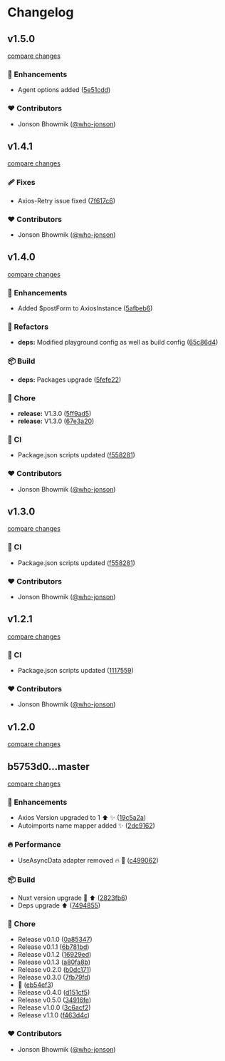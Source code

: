 # Changelog


## v1.5.0

[compare changes](https://github.com/who-jonson/nuxt3-axios/compare/v1.4.1...v1.5.0)

### 🚀 Enhancements

- Agent options added ([5e51cdd](https://github.com/who-jonson/nuxt3-axios/commit/5e51cdd))

### ❤️ Contributors

- Jonson Bhowmik ([@who-jonson](http://github.com/who-jonson))

## v1.4.1

[compare changes](https://github.com/who-jonson/nuxt3-axios/compare/v1.4.0...v1.4.1)

### 🩹 Fixes

- Axios-Retry issue fixed ([7f617c6](https://github.com/who-jonson/nuxt3-axios/commit/7f617c6))

### ❤️  Contributors

- Jonson Bhowmik ([@who-jonson](http://github.com/who-jonson))

## v1.4.0

[compare changes](https://github.com/who-jonson/nuxt3-axios/compare/v1.2.1...v1.4.0)

### 🚀 Enhancements

- Added $postForm to AxiosInstance ([5afbeb6](https://github.com/who-jonson/nuxt3-axios/commit/5afbeb6))

### 💅 Refactors

- **deps:** Modified playground config as well as build config ([65c86d4](https://github.com/who-jonson/nuxt3-axios/commit/65c86d4))

### 📦 Build

- **deps:** Packages upgrade ([5fefe22](https://github.com/who-jonson/nuxt3-axios/commit/5fefe22))

### 🏡 Chore

- **release:** V1.3.0 ([5ff9ad5](https://github.com/who-jonson/nuxt3-axios/commit/5ff9ad5))
- **release:** V1.3.0 ([67e3a20](https://github.com/who-jonson/nuxt3-axios/commit/67e3a20))

### 🤖 CI

- Package.json scripts updated ([f558281](https://github.com/who-jonson/nuxt3-axios/commit/f558281))

### ❤️  Contributors

- Jonson Bhowmik ([@who-jonson](http://github.com/who-jonson))

## v1.3.0

[compare changes](https://github.com/who-jonson/nuxt3-axios/compare/v1.2.1...v1.3.0)


### 🤖 CI

  - Package.json scripts updated ([f558281](https://github.com/who-jonson/nuxt3-axios/commit/f558281))

### ❤️  Contributors

- Jonson Bhowmik ([@who-jonson](http://github.com/who-jonson))

## v1.2.1

[compare changes](https://github.com/who-jonson/nuxt3-axios/compare/v1.2.0...v1.2.1)


### 🤖 CI

  - Package.json scripts updated ([1117559](https://github.com/who-jonson/nuxt3-axios/commit/1117559))

### ❤️  Contributors

- Jonson Bhowmik ([@who-jonson](http://github.com/who-jonson))

## v1.2.0

[compare changes](https://github.com/who-jonson/nuxt3-axios/compare/v1.1.0...v1.2.0)

## b5753d0...master

[compare changes](https://github.com/who-jonson/nuxt3-axios/compare/b5753d0...master)


### 🚀 Enhancements

  - Axios Version upgraded to 1  ⬆️ ✨ ([19c5a2a](https://github.com/who-jonson/nuxt3-axios/commit/19c5a2a))
  - Autoimports name mapper added ✨ ([2dc9162](https://github.com/who-jonson/nuxt3-axios/commit/2dc9162))

### 🔥 Performance

  - UseAsyncData adapter removed 🔥 🎨 ([c499062](https://github.com/who-jonson/nuxt3-axios/commit/c499062))

### 📦 Build

  - Nuxt version upgrade 🚀 ⬆️ ([2823fb6](https://github.com/who-jonson/nuxt3-axios/commit/2823fb6))
  - Deps upgrade  ⬆️ ([7494855](https://github.com/who-jonson/nuxt3-axios/commit/7494855))

### 🏡 Chore

  - Release v0.1.0 ([0a85347](https://github.com/who-jonson/nuxt3-axios/commit/0a85347))
  - Release v0.1.1 ([6b781bd](https://github.com/who-jonson/nuxt3-axios/commit/6b781bd))
  - Release v0.1.2 ([16929ed](https://github.com/who-jonson/nuxt3-axios/commit/16929ed))
  - Release v0.1.3 ([a80fa8b](https://github.com/who-jonson/nuxt3-axios/commit/a80fa8b))
  - Release v0.2.0 ([b0dc171](https://github.com/who-jonson/nuxt3-axios/commit/b0dc171))
  - Release v0.3.0 ([7fb79fd](https://github.com/who-jonson/nuxt3-axios/commit/7fb79fd))
  - 🚨 ([eb54ef3](https://github.com/who-jonson/nuxt3-axios/commit/eb54ef3))
  - Release v0.4.0 ([d151cf5](https://github.com/who-jonson/nuxt3-axios/commit/d151cf5))
  - Release v0.5.0 ([34916fe](https://github.com/who-jonson/nuxt3-axios/commit/34916fe))
  - Release v1.0.0 ([3c6acf2](https://github.com/who-jonson/nuxt3-axios/commit/3c6acf2))
  - Release v1.1.0 ([f463d4c](https://github.com/who-jonson/nuxt3-axios/commit/f463d4c))

### ❤️  Contributors

- Jonson Bhowmik ([@who-jonson](http://github.com/who-jonson))

